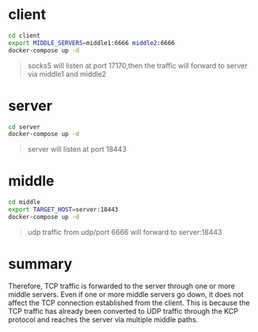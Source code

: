 # client
```bash
cd client
export MIDDLE_SERVERS=middle1:6666 middle2:6666
docker-compose up -d
```
> socks5 will listen at port 17170,then the traffic will forward to server via middle1 and middle2


# server
```bash
cd server
docker-compose up -d
```
> server will listen at port 18443

# middle
```bash
cd middle
export TARGET_HOST=server:18443
docker-compose up -d
```
> udp traffic from udp/port 6666 will forward to server:18443


# summary
Therefore, TCP traffic is forwarded to the server through one or more middle servers. Even if one or more middle servers go down, it does not affect the TCP connection established from the client. This is because the TCP traffic has already been converted to UDP traffic through the KCP protocol and reaches the server via multiple middle paths.